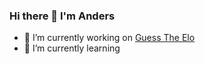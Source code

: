 ### Hi there 👋 I'm Anders

- 🔭 I’m currently working on [Guess The Elo](https://github.com/AndersMyrmel/GuessTheElo)
- 🌱 I’m currently learning <img src="https://www.vectorlogo.zone/logos/pytorch/pytorch-icon.svg" alt="pytorch" width="20" height="0"/>
